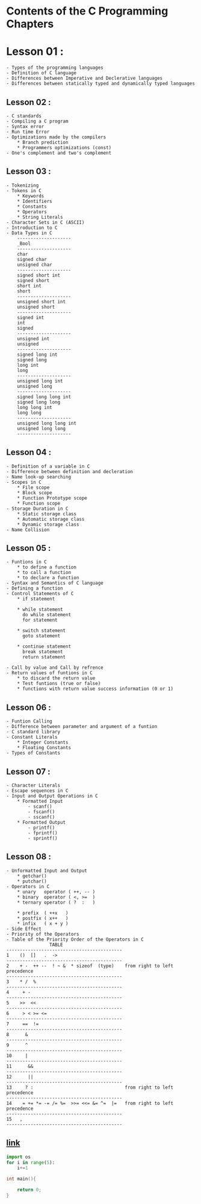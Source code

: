 # Contents of the C Programming Chapters

# Lesson 01 : 
    - Types of the programming languages
    - Definition of C language
    - Differences between Imperative and Declerative languages
    - Differences between statically typed and dynamically typed languages

## Lesson 02 :  
    - C standards
    - Compiling a C program
    - Syntax error
    - Run time Error
    - Optimizations made by the compilers
        * Branch prediction
        * Programmers optimizations (const)
    - One's complement and two's complement 
    
## Lesson 03 : 
    - Tokenizing
    - Tokens in C 
        * Keywords
        * Identifiers
        * Constants
        * Operators
        * String Literals
    - Character Sets in C (ASCII)
    - Introduction to C 
    - Data Types in C
        --------------------
        _Bool
        --------------------
        char
        signed char
        unsigned char
        --------------------
        signed short int
        signed short
        short int
        short
        --------------------
        unsigned short int
        unsigned short
        --------------------
        signed int
        int
        signed
        --------------------
        unsigned int
        unsigned
        --------------------
        signed long int
        signed long
        long int
        long
        --------------------
        unsigned long int
        unsigned long
        --------------------
        signed long long int
        signed long long
        long long int
        long long
        --------------------
        unsigned long long int
        unsigned long long
        --------------------

## Lesson 04 :
    - Definition of a variable in C
    - Difference between definition and decleration
    - Name look-up searching
    - Scopes in C
        * File scope
        * Block scope
        * Function Prototype scope
        * Function scope
    - Storage Duration in C
        * Static storage class
        * Automatic storage class
        * Dynamic storage class
    - Name Collision
    
## Lesson 05 :
    - Funtions in C
        * to define a function
        * to call a function
        * to declare a function
    - Syntax and Semantics of C language
    - Defining a function
    - Control Statements of C
        * if statement
          
        * while statement
          do while statement
          for statement
          
        * switch statement
          goto statement
          
        * continue statement
          break statement
          return statement
          
    - Call by value and Call by refrence
    - Return values of funtions in C
        * to discard the return value
        * Test funtions (true or false)
        * functions with return value success information (0 or 1)
        

## Lesson 06 :
    - Funtion Calling
    - Difference between parameter and argument of a funtion
    - C standard library 
    - Constant Literals
        * Integer Constants
        * Floating Constants
    - Types of Constants

## Lesson 07 :
    - Character Literals
    - Escape sequences in C
    - Input and Output Operations in C
        * Formatted Input
            - scanf()
            - fscanf()
            - sscanf() 
        * Formatted Output
            - printf()
            - fprintf()
            - sprintf()
     
## Lesson 08 :
    - Unformatted Input and Output
        * getchar()
        * putchar()
    - Operators in C 
        * unary   operator ( ++, -- )
        * binary  operator ( <, >=  )
        * ternary operator ( ?  :   )
          
        * prefix  ( ++x   )
        * postfix ( x++   )
        * infix   ( x + y )
    - Side Effect
    - Priority of the Operators
    - Table of the Priority Order of the Operators in C
                    TABLE
    -------------------------------------------
    1    ()  []   .  ->
    -------------------------------------------
    2    + -  ++ --  ! ~ &  * sizeof  (type)    from right to left precedence
    -------------------------------------------
    3	 * /  %
    -------------------------------------------
    4	  + -
    -------------------------------------------
    5	 >>  <<
    -------------------------------------------
    6     > < >= <=
    -------------------------------------------
    7     ==  !=
    -------------------------------------------
    8      &
    -------------------------------------------
    9      ^
    -------------------------------------------
    10     |
    -------------------------------------------
    11		&&
    -------------------------------------------
    12		||
    -------------------------------------------
    13     ? :								    from right to left precedence
    -------------------------------------------
    14    = += *= -= /= %=  >>= <<= &= ^=  |=   from right to left precedence
    -------------------------------------------
    15   ,
    -------------------------------------------

## [link](https://github.com/mmtaksuu/c_couse_notes)

``` python
import os
for i in range(5):
    i+=1
```

``` c
int main(){

    return 0;
}
```